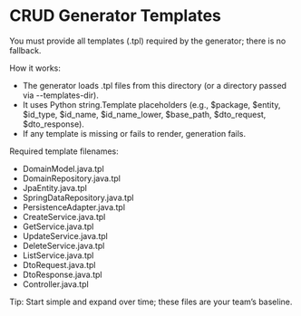 # CRUD Generator Templates

You must provide all templates (.tpl) required by the generator; there is no fallback.

How it works:
- The generator loads .tpl files from this directory (or a directory passed via --templates-dir).
- It uses Python string.Template placeholders (e.g., $package, $entity, $id_type, $id_name, $id_name_lower, $base_path, $dto_request, $dto_response).
- If any template is missing or fails to render, generation fails.

Required template filenames:
- DomainModel.java.tpl
- DomainRepository.java.tpl
- JpaEntity.java.tpl
- SpringDataRepository.java.tpl
- PersistenceAdapter.java.tpl
- CreateService.java.tpl
- GetService.java.tpl
- UpdateService.java.tpl
- DeleteService.java.tpl
- ListService.java.tpl
- DtoRequest.java.tpl
- DtoResponse.java.tpl
- Controller.java.tpl

Tip: Start simple and expand over time; these files are your team’s baseline.
